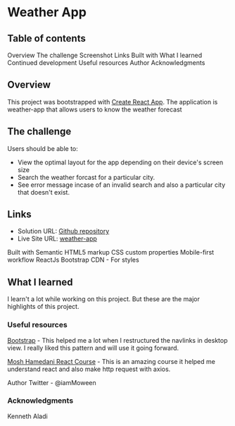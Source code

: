 # Weather App

## Table of contents
Overview
The challenge
Screenshot
Links
Built with
What I learned
Continued development
Useful resources
Author
Acknowledgments


## Overview
This project was bootstrapped with [Create React App](https://github.com/facebook/create-react-app).
The application is weather-app that allows users to know the weather forecast


## The challenge
Users should be able to:

- View the optimal layout for the app depending on their device's screen size
- Search the weather forcast for a particular city.
- See error message incase of an invalid search and also a particular city that doesn't exist.

## Links
- Solution URL: [Github repository](https://www.github.com/moween/weather-app)
- Live Site URL: [weather-app](https://orbie-weather-app.herokuapp.com/)

Built with
Semantic HTML5 markup
CSS custom properties
Mobile-first workflow
ReactJs
Bootstrap CDN - For styles

## What I learned
I learn't a lot while working on this project. But these are the major highlights of this project.


### Useful resources
[Bootstrap](https://www.getbootstrap.com) - This helped me a lot when I restructured the navlinks in desktop view. I really liked this pattern and will use it going forward.

[Mosh Hamedani React Course](codewithmosh.com/react)  - This is an amazing course it helped me understand react and also make http request with axios.

Author
Twitter - @iamMoween

### Acknowledgments
Kenneth Aladi


